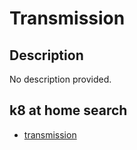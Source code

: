 # Transmission

## Description

No description provided.

## k8 at home search

- [transmission](https://nanne.dev/k8s-at-home-search/#/transmission)
